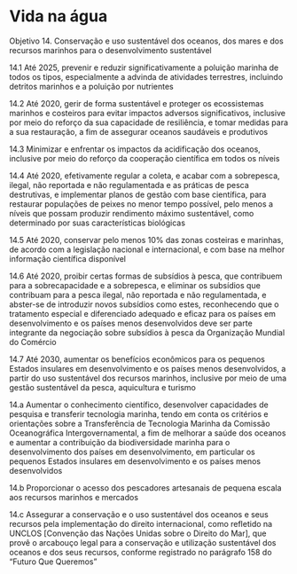 # Vida na água

Objetivo 14. Conservação e uso sustentável dos oceanos, dos mares e dos recursos marinhos para o desenvolvimento sustentável

14.1 Até 2025, prevenir e reduzir significativamente a poluição marinha de todos os tipos, especialmente a advinda de atividades terrestres, incluindo detritos marinhos e a poluição por nutrientes

14.2 Até 2020, gerir de forma sustentável e proteger os ecossistemas marinhos e costeiros para evitar impactos adversos significativos, inclusive por meio do reforço da sua capacidade de resiliência, e tomar medidas para a sua restauração, a fim de assegurar oceanos saudáveis e produtivos

14.3 Minimizar e enfrentar os impactos da acidificação dos oceanos, inclusive por meio do reforço da cooperação científica em todos os níveis

14.4 Até 2020, efetivamente regular a coleta, e acabar com a sobrepesca, ilegal, não reportada e não regulamentada e as práticas de pesca destrutivas, e implementar planos de gestão com base científica, para restaurar populações de peixes no menor tempo possível, pelo menos a níveis que possam produzir rendimento máximo sustentável, como determinado por suas características biológicas

14.5 Até 2020, conservar pelo menos 10% das zonas costeiras e marinhas, de acordo com a legislação nacional e internacional, e com base na melhor informação científica disponível

14.6 Até 2020, proibir certas formas de subsídios à pesca, que contribuem para a sobrecapacidade e a sobrepesca, e eliminar os subsídios que contribuam para a pesca ilegal, não reportada e não regulamentada, e abster-se de introduzir novos subsídios como estes, reconhecendo que o tratamento especial e diferenciado adequado e eficaz para os países em desenvolvimento e os países menos desenvolvidos deve ser parte integrante da negociação sobre subsídios à pesca da Organização Mundial do Comércio

14.7 Até 2030, aumentar os benefícios econômicos para os pequenos Estados insulares em desenvolvimento e os países menos desenvolvidos, a partir do uso sustentável dos recursos marinhos, inclusive por meio de uma gestão sustentável da pesca, aquicultura e turismo

14.a Aumentar o conhecimento científico, desenvolver capacidades de pesquisa e transferir tecnologia marinha, tendo em conta os critérios e orientações sobre a Transferência de Tecnologia Marinha da Comissão Oceanográfica Intergovernamental, a fim de melhorar a saúde dos oceanos e aumentar a contribuição da biodiversidade marinha para o desenvolvimento dos países em desenvolvimento, em particular os pequenos Estados insulares em desenvolvimento e os países menos desenvolvidos

14.b Proporcionar o acesso dos pescadores artesanais de pequena escala aos recursos marinhos e mercados

14.c Assegurar a conservação e o uso sustentável dos oceanos e seus recursos pela implementação do direito internacional, como refletido na UNCLOS [Convenção das Nações Unidas sobre o Direito do Mar], que provê o arcabouço legal para a conservação e utilização sustentável dos oceanos e dos seus recursos, conforme registrado no parágrafo 158 do “Futuro Que Queremos”